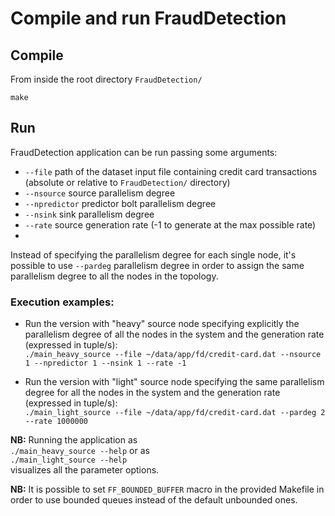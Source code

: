 # Compile and run FraudDetection

## Compile
From inside the root directory `FraudDetection/`

`make`

## Run
FraudDetection application can be run passing some arguments:<ul><li>`--file` path of the dataset input file containing credit card transactions (absolute or relative to `FraudDetection/` directory)</li><li>`--nsource` source parallelism degree</li><li>`--npredictor` predictor bolt parallelism degree</li><li>`--nsink` sink parallelism degree</li><li>`--rate` source generation rate (-1 to generate at the max possible rate)</li><li></ul> Instead of specifying the parallelism degree for each single node, it's possible to use `--pardeg` parallelism degree in order to assign the same parallelism degree to all the nodes in the topology.

### Execution examples:
* Run the version with "heavy" source node specifying explicitly the parallelism degree of all the nodes in the system and the generation rate (expressed in tuple/s): <br> `./main_heavy_source --file ~/data/app/fd/credit-card.dat --nsource 1 --npredictor 1 --nsink 1 --rate -1`

* Run the version with "light" source node specifying the same parallelism degree for all the nodes in the system and the generation rate (expressed in tuple/s): <br> `./main_light_source --file ~/data/app/fd/credit-card.dat --pardeg 2 --rate 1000000`

<b>NB:</b> Running the application as <br> `./main_heavy_source --help` or as <br> `./main_light_source --help` <br> visualizes all the parameter options.

<b>NB:</b> It is possible to set `FF_BOUNDED_BUFFER` macro in the provided Makefile in order to use bounded queues instead of the default unbounded ones.

